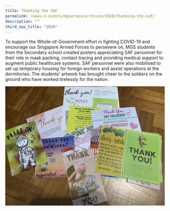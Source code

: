 ```yaml
---
title: Thanking the SAF
permalink: /news-n-events/mgserves/archives/2020/thanking-the-saf/
description: ""
third_nav_title: "2020"
---
```

To support the Whole-of-Government effort in fighting COVID-19 and encourage our Singapore Armed Forces to persevere on, MGS students from the Secondary school created posters appreciating SAF personnel for their role in mask packing, contact tracing and providing medical support to augment public healthcare systems. SAF personnel were also mobilised to set up temporary housing for foreign workers and assist operations at the dormitories. The students’ artwork has brought cheer to the soldiers on the ground who have worked tirelessly for the nation.

![](/images/Mgserves/200707%20SAF.jpg)